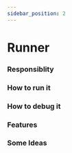 ```yaml
---
sidebar_position: 2
---
```


# Runner

### Responsiblity

### How to run it

### How to debug it

### Features

### Some Ideas
